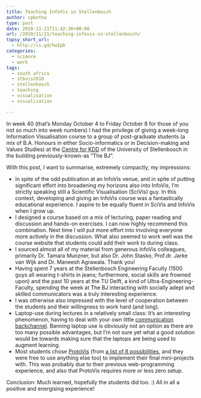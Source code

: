 ```yaml
---
title: Teaching InfoVis in Stellenbosch
author: cpbotha
type: post
date: 2010-11-21T11:42:36+00:00
url: /2010/11/21/teaching-infovis-in-stellenbosch/
topsy_short_url:
  - http://is.gd/hwIpb
categories:
  - science
  - work
tags:
  - south africa
  - stbvis2010
  - stellenbosch
  - teaching
  - visualisation
  - visualization

---
```

In week 40 (that’s Monday October 4 to Friday October 8 for those of you not so much into week numbers) I had the privilege of giving a week-long Information Visualisation course to a group of post-graduate students (a mix of B.A. Honours in either Socio-informatics or in Decision-making and Values Studies) at the [Centre for KDD][1] of the University of Stellenbosch in the building previously-known-as “The BJ”.

With this post, I want to summarise, extremely compactly, my impressions:

  * In spite of the odd publication at an InfoVis venue, and in spite of putting significant effort into broadening my horizons also into InfoVis, I’m strictly speaking still a Scientific Visualisation (SciVis) guy. In this context, developing and giving an InfoVis course was a fantastically educational experience. I aspire to be equally fluent in SciVis and InfoVis when I grow up.
  * I designed a course based on a mix of lecturing, paper reading and discussion and hands-on exercises. I can now highly recommend this combination. Next time I will put more effort into involving everyone more actively in the discussion. What also seemed to work well was the course website that students could add their work to during class.
  * I sourced almost all of my material from generous InfoVis colleagues, primarily Dr. Tamara Munzner, but also Dr. John Stasko, Prof.dr. Jarke van Wijk and Dr. Maneesh Agrawala. Thank you!
  * Having spent 7 years at the Stellenbosch Engineering Faculty (1500 guys all wearing t-shirts in jeans; furthermore, social skills are frowned upon) and the past 10 years at the TU Delft, a kind of Ultra-Engineering-Faculty, spending the week at The BJ interacting with socially adept and skilled communicators was a truly interesting experience.
  * I was otherwise also impressed with the level of cooperation between the students and their willingness to work hard (and long).
  * Laptop-use during lectures in a relatively small class: It’s an interesting phenomenon, having to deal with your own little [communication backchannel][2]. Banning laptop use is obviously not an option as there are too many possible advantages, but I’m not sure yet what a good solution would be towards making sure that the laptops are being used to augment learning.
  * Most students chose [ProtoVis][3] (from [a list of 8 possibilities][4], and they were free to use anything else too) to implement their final mini-projects with. This was probably due to their previous web-programming experience, and also that ProtoVis requires more or less zero setup.

Conclusion: Much learned, hopefully the students did too. :) All in all a positive and energising experience!

 [1]: http://www.informatics.sun.ac.za/ "Centre for KDD website"
 [2]: http://mariandoerk.de/visualbackchannel/ "visual backchannel paper at infovis 2010"
 [3]: http://vis.stanford.edu/protovis/ "ProtoVis website"
 [4]: http://stbvis2010.medvis.org/syllabus/p-infovis-design "list of software toolkits stbvis2010 students could use"
